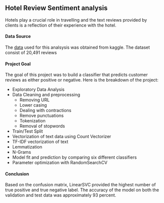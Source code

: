 ## Hotel Review Sentiment analysis

Hotels play a crucial role in travelling and the text reviews provided by clients is a reflection of their experience with the hotel. 

#### **Data Source**
The [data](https://www.kaggle.com/andrewmvd/trip-advisor-hotel-reviews) used for this analsysis was obtained from kaggle. The dataset consist of 20,491 reviews

#### **Project Goal**
The goal of this project was to build a classifier that predicts customer reviews as either positive or negative. 
Here is the breakdown of the project: 
* Exploratory Data Analysis
* Data Cleaning and preprocessing
	* Removing URL
	* Lower casing
	* Dealing with contractions
	* Remove punctuations
	* Tokenization
	* Removal of stopwords
* Train/Test Split
* Vectorization of text data using Count Vectorizer
* TF-IDF vectorization of text
* Lemmatization 
* N-Grams
* Model fit and prediction by comparing six different classifiers
* Parameter optimization with RandomSearchCV



#### Conclusion
Based on the confusion matrix, LinearSVC provided the highest number of true positive and true negative label. The accuracy of the model on both the validation and test data was approximately 93 percent. 
